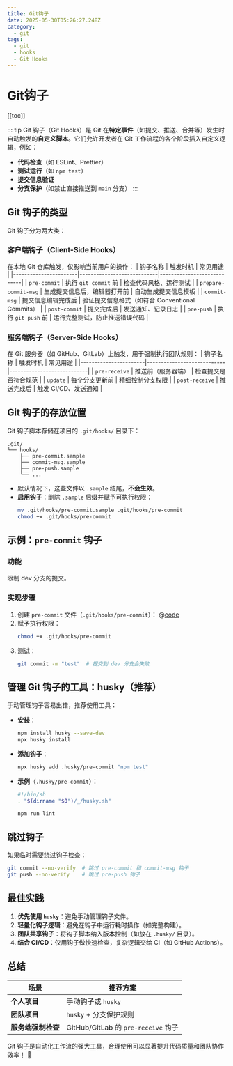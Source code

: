 ```yaml
---
title: Git钩子
date: 2025-05-30T05:26:27.248Z
category:
  - git
tags:
  - git
  - hooks
  - Git Hooks
---
```


# Git钩子
[[toc]]

::: tip
Git 钩子（Git Hooks）是 Git 在**特定事件**（如提交、推送、合并等）发生时自动触发的**自定义脚本**。它们允许开发者在 Git 工作流程的各个阶段插入自定义逻辑，例如：
- **代码检查**（如 ESLint、Prettier）
- **测试运行**（如 `npm test`）
- **提交信息验证**
- **分支保护**（如禁止直接推送到 `main` 分支）
:::


## **Git 钩子的类型**
Git 钩子分为两大类：

### **客户端钩子（Client-Side Hooks）**
在本地 Git 仓库触发，仅影响当前用户的操作：
| 钩子名称              | 触发时机                     | 常见用途                     |
|-----------------------|----------------------------|----------------------------|
| `pre-commit`          | 执行 `git commit` 前        | 检查代码风格、运行测试       |
| `prepare-commit-msg`  | 生成提交信息后，编辑器打开前 | 自动生成提交信息模板         |
| `commit-msg`         | 提交信息编辑完成后          | 验证提交信息格式（如符合 Conventional Commits） |
| `post-commit`        | 提交完成后                 | 发送通知、记录日志           |
| `pre-push`           | 执行 `git push` 前         | 运行完整测试，防止推送错误代码 |

### **服务端钩子（Server-Side Hooks）**
在 Git 服务器（如 GitHub、GitLab）上触发，用于强制执行团队规则：
| 钩子名称              | 触发时机                     | 常见用途                     |
|-----------------------|----------------------------|----------------------------|
| `pre-receive`         | 推送前（服务器端）          | 检查提交是否符合规范         |
| `update`             | 每个分支更新前              | 精细控制分支权限             |
| `post-receive`       | 推送完成后                 | 触发 CI/CD、发送通知         |


## **Git 钩子的存放位置**
Git 钩子脚本存储在项目的 `.git/hooks/` 目录下：
```
.git/
└── hooks/
    ├── pre-commit.sample
    ├── commit-msg.sample
    ├── pre-push.sample
    └── ...
```
- 默认情况下，这些文件以 `.sample` 结尾，**不会生效**。
- **启用钩子**：删除 `.sample` 后缀并赋予可执行权限：
  ```bash
  mv .git/hooks/pre-commit.sample .git/hooks/pre-commit
  chmod +x .git/hooks/pre-commit
  ```


## **示例：`pre-commit` 钩子**
### **功能**
限制 dev 分支的提交。

### **实现步骤**
1. 创建 `pre-commit` 文件（`.git/hooks/pre-commit`）：
  @[code](../code/git-hooks/pre-commit)
2. 赋予执行权限：
   ```bash
   chmod +x .git/hooks/pre-commit
   ```
3. 测试：
   ```bash
   git commit -m "test"  # 提交到 dev 分支会失败
   ```


## **管理 Git 钩子的工具：husky（推荐）**
手动管理钩子容易出错，推荐使用工具：

- **安装**：
  ```bash
  npm install husky --save-dev
  npx husky install
  ```
- **添加钩子**：
  ```bash
  npx husky add .husky/pre-commit "npm test"
  ```
- **示例**（`.husky/pre-commit`）：
  ```bash
  #!/bin/sh
  . "$(dirname "$0")/_/husky.sh"

  npm run lint
  ```



## **跳过钩子**
如果临时需要绕过钩子检查：
```bash
git commit --no-verify  # 跳过 pre-commit 和 commit-msg 钩子
git push --no-verify    # 跳过 pre-push 钩子
```

## **最佳实践**
1. **优先使用 `husky`**：避免手动管理钩子文件。
2. **轻量化钩子逻辑**：避免在钩子中运行耗时操作（如完整构建）。
3. **团队共享钩子**：将钩子脚本纳入版本控制（如放在 `.husky/` 目录）。
4. **结合 CI/CD**：仅用钩子做快速检查，复杂逻辑交给 CI（如 GitHub Actions）。

## **总结**
| 场景                 | 推荐方案                     |
|----------------------|----------------------------|
| **个人项目**         | 手动钩子或 `husky`          |
| **团队项目**         | `husky` + 分支保护规则      |
| **服务端强制检查**   | GitHub/GitLab 的 `pre-receive` 钩子 |

Git 钩子是自动化工作流的强大工具，合理使用可以显著提升代码质量和团队协作效率！ 🚀